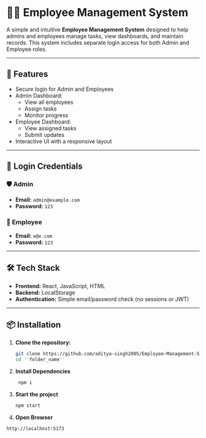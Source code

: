 # 🧑‍💼 Employee Management System

A simple and intuitive **Employee Management System** designed to help admins and employees manage tasks, view dashboards, and maintain records. This system includes separate login access for both Admin and Employee roles.

---

## 🚀 Features

- Secure login for Admin and Employees
- Admin Dashboard:
  - View all employees
  - Assign tasks
  - Monitor progress
- Employee Dashboard:
  - View assigned tasks
  - Submit updates
- Interactive UI with a responsive layout

---

## 🔐 Login Credentials

### 🛡️ Admin
- **Email:** `admin@example.com`  
- **Password:** `123`

### 👷 Employee
- **Email:** `e@e.com`  
- **Password:** `123`

---

## 🛠️ Tech Stack

- **Frontend:** React, JavaScript, HTML
- **Backend:** LocalStorage 
- **Authentication:** Simple email/password check (no sessions or JWT)

---

## 📦 Installation

1. **Clone the repository:**
   ```bash
   git clone https://github.com/aditya-singh2005/Employee-Management-System-.git
   cd ''folder_name''

2. **Install Dependencies**
   ```bash
    npm i

4. **Start the project**
   ```bash
   npm start

5. **Open Browser**
  ```bash
  http://localhost:5173
